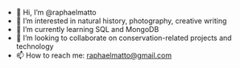 - 👋 Hi, I’m @raphaelmatto
- 👀 I’m interested in natural history, photography, creative writing
- 🌱 I’m currently learning SQL and MongoDB
- 💞️ I’m looking to collaborate on conservation-related projects and technology
- 📫 How to reach me: raphaelmatto@gmail.com

<!---
raphaelmatto/raphaelmatto is a ✨ special ✨ repository because its `README.md` (this file) appears on your GitHub profile.
You can click the Preview link to take a look at your changes.
--->
